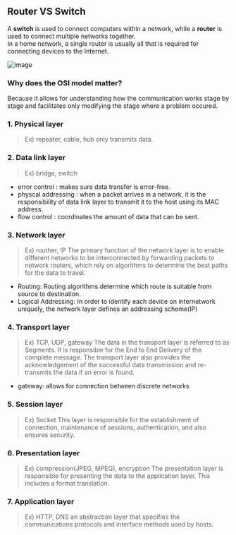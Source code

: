 ## Router VS Switch
A **switch** is used to connect computers within a network, while a **router** is used to connect multiple networks together.<br>
In a home network, a single router is usually all that is required for connecting devices to the Internet.<br>

![image](https://user-images.githubusercontent.com/67142421/178091500-8d4a7114-0dfb-453b-9c43-cf390349dcb7.png)

### Why does the OSI model matter?
Because it allows for understanding how the communication works stage by stage and facilitates only modifying the stage where a problem occured.

### 1. Physical layer
>Ex) repeater, cable, hub
only transmits data.

### 2. Data link layer
>Ex) bridge, switch
* error control : makes sure data transfer is error-free.
* physcal addressing : when a packet arrives in a network, it is the responsibility of data link layer to transmit it to the host using its MAC address.
* flow control : coordinates the amount of data that can be sent.

### 3. Network layer
>Ex) routher, IP
The primary function of the network layer is to enable different networks to be interconnected by forwarding packets to network routers, which rely on algorithms to determine the best paths for the data to travel.
* Routing: Routing algorithms determine which route is suitable from source to destination.
* Logical Addressing: In order to identify each device on internetwork uniquely, the network layer defines an addressing scheme(IP)

### 4. Transport layer
>Ex) TCP, UDP, gateway
The data in the transport layer is referred to as Segments. It is responsible for the End to End Delivery of the complete message. The transport layer also provides the acknowledgement of the successful data transmission and re-transmits the data if an error is found.<br>
- gateway: allows for connection between discrete networks

### 5. Session layer
>Ex) Socket
This layer is responsible for the establishment of connection, maintenance of sessions, authentication, and also ensures security.

### 6. Presentation layer
>Ex) compression(JPEG, MPEG), encryption
The presentation layer is responsible for presenting the data to the application layer. This includes a format translation.

### 7. Application layer
>Ex) HTTP, DNS
an abstraction layer that specifies the communications protocols and interface methods used by hosts.
